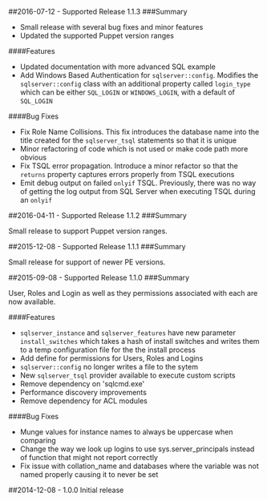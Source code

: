 ##2016-07-12 - Supported Release 1.1.3
###Summary

- Small release with several bug fixes and minor features
- Updated the supported Puppet version ranges

####Features
- Updated documentation with more advanced SQL example
- Add Windows Based Authentication for `sqlserver::config`. Modifies the `sqlserver::config` class with an additional property called `login_type` which can be either `SQL_LOGIN` or `WINDOWS_LOGIN`, with a default of `SQL_LOGIN`

####Bug Fixes
- Fix Role Name Collisions. This fix introduces the database name into the title created for the `sqlserver_tsql` statements so that it is unique
- Minor refactoring of code which is not used or make code path more obvious
- Fix TSQL error propagation. Introduce a minor refactor so that the `returns` property captures errors properly from TSQL executions
- Emit debug output on failed `onlyif` TSQL. Previously, there was no way of getting the log output from SQL Server when executing TSQL during an `onlyif`

##2016-04-11 - Supported Release 1.1.2
###Summary

Small release to support Puppet version ranges.


##2015-12-08 - Supported Release 1.1.1
###Summary

Small release for support of newer PE versions.

##2015-09-08 - Supported Release 1.1.0
###Summary

User, Roles and Login as well as they permissions associated with each are now available.

####Features
- `sqlserver_instance` and `sqlserver_features` have new parameter `install_switches` which takes a hash of install switches and writes them to a temp configuration file for the the install process
- Add define for permissions for Users, Roles and Logins
- `sqlserver::config` no longer writes a file to the sytem
- New `sqlserver_tsql` provider available to execute custom scripts
- Remove dependency on 'sqlcmd.exe'
- Performance discovery improvements
- Remove dependency for ACL modules

####Bug Fixes
- Munge values for instance names to always be uppercase when comparing
- Change the way we look up logins to use sys.server_principals instead of function that might not report correctly
- Fix issue with collation_name and databases where the variable was not named properly causing it to never be set

##2014-12-08 - 1.0.0
Initial release
